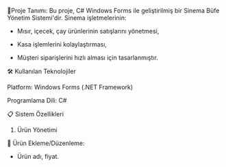 📌Proje Tanımı: Bu proje, C# Windows Forms ile geliştirilmiş bir Sinema Büfe Yönetim Sistemi'dir. Sinema işletmelerinin:

- Mısır, içecek, çay ürünlerinin satışlarını yönetmesi,

- Kasa işlemlerini kolaylaştırması,

- Müşteri siparişlerini hızlı alması için tasarlanmıştır.

🛠 Kullanılan Teknolojiler

Platform: Windows Forms (.NET Framework)

Programlama Dili: C#

📋 Sistem Özellikleri

1. Ürün Yönetimi
   
🍿 Ürün Ekleme/Düzenleme:

- Ürün adı, fiyat.





